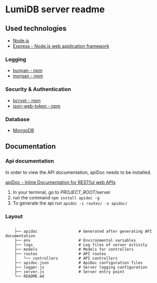 # LumiDB server readme

## Used technologies
- [Node.js](https://nodejs.org/en/)
- [Express - Node.js web application framework](https://expressjs.com/)

### Logging
- [bunyan - npm](https://www.npmjs.com/package/bunyan)
- [morgan - npm](https://www.npmjs.com/package/morgan)

### Security & Authentication
- [bcrypt - npm](https://www.npmjs.com/package/bcrypt)
- [json-web-token - npm](https://www.npmjs.com/package/json-web-token)

### Database
- [MongoDB](https://www.mongodb.com/)

## Documentation

### Api documentation
In order to view the API documentation, apiDoc needs to be installed.

[apiDoc - Inline Documentation for RESTful web APIs](http://apidocjs.com/)

1. In your terminal, go to *PROJECT_ROOT*/server
2. run the command `npm install apidoc -g`
3. To generate the api run `apidoc -i routes/ -o apidoc/`

### Layout
```   
    .
    ├── apidoc                  # Generated after generating API documentation
    ├── env                     # Environmental variables
    ├── logs                    # Log files of server activity
    ├── models                  # Models for controllers
    ├── routes                  # API routes
    │   └── controllers         # API controllers
    ├── apidoc.json             # ApiDoc configuration files
    ├── logger.js               # Server logging configuration
    ├── server.js               # Server entry point
    └── README.md
```